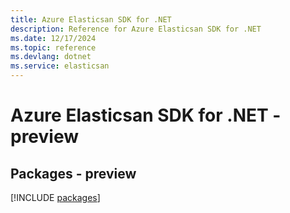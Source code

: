 ```yaml
---
title: Azure Elasticsan SDK for .NET
description: Reference for Azure Elasticsan SDK for .NET
ms.date: 12/17/2024
ms.topic: reference
ms.devlang: dotnet
ms.service: elasticsan
---
```

# Azure Elasticsan SDK for .NET - preview
## Packages - preview
[!INCLUDE [packages](elasticsan-index.md)]
